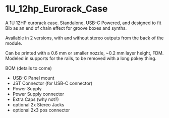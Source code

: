# 1U_12hp_Eurorack_Case
A 1U 12HP eurorack case. Standalone, USB-C Powered, and designed to fit Bib as an end of chain effect for groove boxes and synths.

Available in 2 versions, with and without stereo outputs from the back of the module.

Can be printed with a 0.6 mm or smaller nozzle, ~0.2 mm layer height, FDM. Modeled in supports for the rails, to be removed with a long pokey thing.

BOM (details to come)
- USB-C Panel mount 
- JST Connector (for USB-C connector) 
- Power Supply
- Power Supply connector
- Extra Caps (why not?)
- optional 2x Stereo Jacks
- optional 2x3 pos connector 
